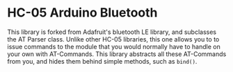 # HC-05 Arduino Bluetooth
This library is forked from Adafruit's bluetooth LE library, and subclasses the AT Parser class. Unlike
other HC-05 libraries, this one allows you to to issue commands to the module that you would normally have
to handle on your own with AT-Commands. This library abstracts all these AT-Commands from you, and hides them
behind simple methods, such as `bind()`.
